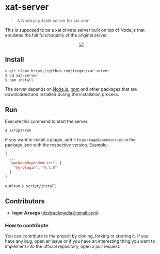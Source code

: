 # xat-server
> A Node.js private server for xat.com 

This is supposed to be a xat private server built on top of Node.js that emulates the full functionality of the original server.

<div align="center">
  <img src="http://i.imgur.com/9nxO0PA.png">
</div>

## Install
```sh
$ git clone https://github.com/iiegor/xat-server
$ cd xat-server
$ npm install
```

The server depends on [Node.js](http://nodejs.org/), [npm](http://npmjs.org/) and other packages that are downloaded and installed during the installation process.

## Run
Execute this command to start the server.
```sh
$ script/run
```
If you want to install a plugin, add it to ``packageDependencies`` in the package.json with the respective version.
Example:
```json
{
  ...
  "packageDependencies": {
    "my-plugin": "0.1.0"
  }
}
```
and run ``$ script/install``.

## Contributors
* **Iegor Azuaga** (dextrackmedia@gmail.com)

### How to contribute
You can contribute to the project by cloning, forking or starring it. If you have any bug, open an issue or if you have an interesting thing you want to implement into the official repository, open a pull request.

